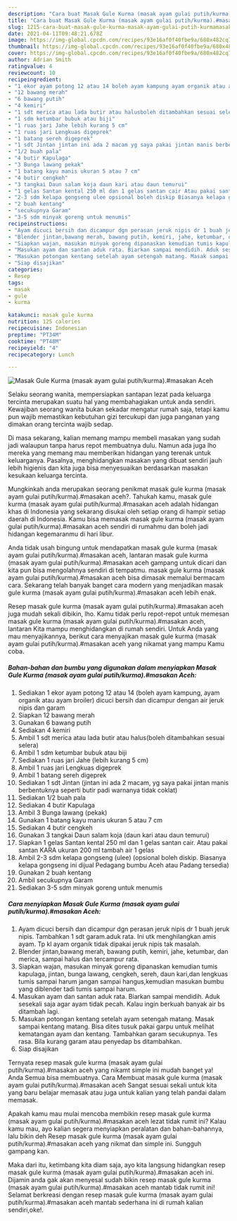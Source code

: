 ```yaml
---
description: "Cara buat Masak Gule Kurma (masak ayam gulai putih/kurma).#masakan Aceh yang enak dan Mudah Dibuat"
title: "Cara buat Masak Gule Kurma (masak ayam gulai putih/kurma).#masakan Aceh yang enak dan Mudah Dibuat"
slug: 1215-cara-buat-masak-gule-kurma-masak-ayam-gulai-putih-kurmamasakan-aceh-yang-enak-dan-mudah-dibuat
date: 2021-04-11T09:48:21.678Z
image: https://img-global.cpcdn.com/recipes/93e16af0f40fbe9a/680x482cq70/masak-gule-kurma-masak-ayam-gulai-putihkurmamasakan-aceh-foto-resep-utama.jpg
thumbnail: https://img-global.cpcdn.com/recipes/93e16af0f40fbe9a/680x482cq70/masak-gule-kurma-masak-ayam-gulai-putihkurmamasakan-aceh-foto-resep-utama.jpg
cover: https://img-global.cpcdn.com/recipes/93e16af0f40fbe9a/680x482cq70/masak-gule-kurma-masak-ayam-gulai-putihkurmamasakan-aceh-foto-resep-utama.jpg
author: Adrian Smith
ratingvalue: 4
reviewcount: 10
recipeingredient:
- "1 ekor ayam potong 12 atau 14 boleh ayam kampung ayam organik atau ayam broiler dicuci bersih dan dicampur dengan air jeruk nipis dan garam"
- "12 bawang merah"
- "6 bawang putih"
- "4 kemiri"
- "1 sdt merica atau lada butir atau halusboleh ditambahkan sesuai selera"
- "1 sdm ketumbar bubuk atau biji"
- "1 ruas jari Jahe lebih kurang 5 cm"
- "1 ruas jari Lengkuas digeprek"
- "1 batang sereh digeprek"
- "1 sdt Jintan jintan ini ada 2 macam yg saya pakai jintan manis berbentuknya seperti butir padi warnanya tidak coklat"
- "1/2 buah pala"
- "4 butir Kapulaga"
- "3 Bunga lawang pekak"
- "1 batang kayu manis ukuran 5 atau 7 cm"
- "4 butir cengkeh"
- "3 tangkai Daun salam koja daun kari atau daun temurui"
- "1 gelas Santan kental 250 ml dan 1 gelas santan cair Atau pakai santan KARA ukuran 200 ml tambah air 1 gelas"
- "2-3 sdm kelapa gongseng ulee opsional boleh diskip Biasanya kelapa gongseng ini dijual Pedagang bumbu Aceh atau Padang tersedia"
- "2 buah kentang"
- "secukupnya Garam"
- "3-5 sdm minyak goreng untuk menumis"
recipeinstructions:
- "Ayam dicuci bersih dan dicampur dgn perasan jeruk nipis dr 1 buah jeruk nipis. Tambahkan 1 sdt garam.aduk rata. Ini utk menghilangkan amis ayam. Tp kl ayam organik tidak dipakai jeruk nipis tak masalah."
- "Blender jintan,bawang merah, bawang putih, kemiri, jahe, ketumbar, dan merica, sampai halus dan tercampur rata."
- "Siapkan wajan, masukan minyak goreng dipanaskan kemudian tumis kapulaga, jintan, bunga lawang, cengkeh, sereh, daun kari,dan lengkuas tumis sampai harum jangan sampai hangus,kemudian masukan bumbu yang diblender tadi tumis sampai harum."
- "Masukan ayam dan santan aduk rata. Biarkan sampai mendidih. Aduk sesekali saja agar ayam tidak pecah. Kalau ingin berkuah banyak air bs ditambah lagi."
- "Masukan potongan kentang setelah ayam setengah matang. Masak sampai kentang matang. Bisa dites tusuk pakai garpu untuk melihat kematangan ayam dan kentang. Tambahkan garam secukupnya. Tes rasa. Bila kurang garam atau penyedap bs ditambahkan."
- "Siap disajikan"
categories:
- Resep
tags:
- masak
- gule
- kurma

katakunci: masak gule kurma 
nutrition: 125 calories
recipecuisine: Indonesian
preptime: "PT34M"
cooktime: "PT48M"
recipeyield: "4"
recipecategory: Lunch

---
```



![Masak Gule Kurma (masak ayam gulai putih/kurma).#masakan Aceh](https://img-global.cpcdn.com/recipes/93e16af0f40fbe9a/680x482cq70/masak-gule-kurma-masak-ayam-gulai-putihkurmamasakan-aceh-foto-resep-utama.jpg)

Selaku seorang wanita, mempersiapkan santapan lezat pada keluarga tercinta merupakan suatu hal yang membahagiakan untuk anda sendiri. Kewajiban seorang  wanita bukan sekadar mengatur rumah saja, tetapi kamu pun wajib memastikan kebutuhan gizi tercukupi dan juga panganan yang dimakan orang tercinta wajib sedap.

Di masa  sekarang, kalian memang mampu membeli masakan yang sudah jadi walaupun tanpa harus repot membuatnya dulu. Namun ada juga lho mereka yang memang mau memberikan hidangan yang terenak untuk keluarganya. Pasalnya, menghidangkan masakan yang dibuat sendiri jauh lebih higienis dan kita juga bisa menyesuaikan berdasarkan masakan kesukaan keluarga tercinta. 



Mungkinkah anda merupakan seorang penikmat masak gule kurma (masak ayam gulai putih/kurma).#masakan aceh?. Tahukah kamu, masak gule kurma (masak ayam gulai putih/kurma).#masakan aceh adalah hidangan khas di Indonesia yang sekarang disukai oleh setiap orang di hampir setiap daerah di Indonesia. Kamu bisa memasak masak gule kurma (masak ayam gulai putih/kurma).#masakan aceh sendiri di rumahmu dan boleh jadi hidangan kegemaranmu di hari libur.

Anda tidak usah bingung untuk mendapatkan masak gule kurma (masak ayam gulai putih/kurma).#masakan aceh, lantaran masak gule kurma (masak ayam gulai putih/kurma).#masakan aceh gampang untuk dicari dan kita pun bisa mengolahnya sendiri di tempatmu. masak gule kurma (masak ayam gulai putih/kurma).#masakan aceh bisa dimasak memalui bermacam cara. Sekarang telah banyak banget cara modern yang menjadikan masak gule kurma (masak ayam gulai putih/kurma).#masakan aceh lebih enak.

Resep masak gule kurma (masak ayam gulai putih/kurma).#masakan aceh juga mudah sekali dibikin, lho. Kamu tidak perlu repot-repot untuk memesan masak gule kurma (masak ayam gulai putih/kurma).#masakan aceh, lantaran Kita mampu menghidangkan di rumah sendiri. Untuk Anda yang mau menyajikannya, berikut cara menyajikan masak gule kurma (masak ayam gulai putih/kurma).#masakan aceh yang nikamat yang mampu Kamu coba.

<!--inarticleads1-->

##### Bahan-bahan dan bumbu yang digunakan dalam menyiapkan Masak Gule Kurma (masak ayam gulai putih/kurma).#masakan Aceh:

1. Sediakan 1 ekor ayam potong 12 atau 14 (boleh ayam kampung, ayam organik atau ayam broiler) dicuci bersih dan dicampur dengan air jeruk nipis dan garam
1. Siapkan 12 bawang merah
1. Gunakan 6 bawang putih
1. Sediakan 4 kemiri
1. Ambil 1 sdt merica atau lada butir atau halus(boleh ditambahkan sesuai selera)
1. Ambil 1 sdm ketumbar bubuk atau biji
1. Sediakan 1 ruas jari Jahe (lebih kurang 5 cm)
1. Ambil 1 ruas jari Lengkuas digeprek
1. Ambil 1 batang sereh digeprek
1. Sediakan 1 sdt Jintan (jintan ini ada 2 macam, yg saya pakai jintan manis berbentuknya seperti butir padi warnanya tidak coklat)
1. Sediakan 1/2 buah pala
1. Sediakan 4 butir Kapulaga
1. Ambil 3 Bunga lawang (pekak)
1. Gunakan 1 batang kayu manis ukuran 5 atau 7 cm
1. Sediakan 4 butir cengkeh
1. Gunakan 3 tangkai Daun salam koja (daun kari atau daun temurui)
1. Siapkan 1 gelas Santan kental 250 ml dan 1 gelas santan cair. Atau pakai santan KARA ukuran 200 ml tambah air 1 gelas
1. Ambil 2-3 sdm kelapa gongseng (ulee) (opsional boleh diskip. Biasanya kelapa gongseng ini dijual Pedagang bumbu Aceh atau Padang tersedia)
1. Gunakan 2 buah kentang
1. Ambil secukupnya Garam
1. Sediakan 3-5 sdm minyak goreng untuk menumis




<!--inarticleads2-->

##### Cara menyiapkan Masak Gule Kurma (masak ayam gulai putih/kurma).#masakan Aceh:

1. Ayam dicuci bersih dan dicampur dgn perasan jeruk nipis dr 1 buah jeruk nipis. Tambahkan 1 sdt garam.aduk rata. Ini utk menghilangkan amis ayam. Tp kl ayam organik tidak dipakai jeruk nipis tak masalah.
1. Blender jintan,bawang merah, bawang putih, kemiri, jahe, ketumbar, dan merica, sampai halus dan tercampur rata.
1. Siapkan wajan, masukan minyak goreng dipanaskan kemudian tumis kapulaga, jintan, bunga lawang, cengkeh, sereh, daun kari,dan lengkuas tumis sampai harum jangan sampai hangus,kemudian masukan bumbu yang diblender tadi tumis sampai harum.
1. Masukan ayam dan santan aduk rata. Biarkan sampai mendidih. Aduk sesekali saja agar ayam tidak pecah. Kalau ingin berkuah banyak air bs ditambah lagi.
1. Masukan potongan kentang setelah ayam setengah matang. Masak sampai kentang matang. Bisa dites tusuk pakai garpu untuk melihat kematangan ayam dan kentang. Tambahkan garam secukupnya. Tes rasa. Bila kurang garam atau penyedap bs ditambahkan.
1. Siap disajikan




Ternyata resep masak gule kurma (masak ayam gulai putih/kurma).#masakan aceh yang nikamt simple ini mudah banget ya! Anda Semua bisa membuatnya. Cara Membuat masak gule kurma (masak ayam gulai putih/kurma).#masakan aceh Sangat sesuai sekali untuk kita yang baru belajar memasak atau juga untuk kalian yang telah pandai dalam memasak.

Apakah kamu mau mulai mencoba membikin resep masak gule kurma (masak ayam gulai putih/kurma).#masakan aceh lezat tidak rumit ini? Kalau kamu mau, ayo kalian segera menyiapkan peralatan dan bahan-bahannya, lalu bikin deh Resep masak gule kurma (masak ayam gulai putih/kurma).#masakan aceh yang nikmat dan simple ini. Sungguh gampang kan. 

Maka dari itu, ketimbang kita diam saja, ayo kita langsung hidangkan resep masak gule kurma (masak ayam gulai putih/kurma).#masakan aceh ini. Dijamin anda gak akan menyesal sudah bikin resep masak gule kurma (masak ayam gulai putih/kurma).#masakan aceh mantab tidak rumit ini! Selamat berkreasi dengan resep masak gule kurma (masak ayam gulai putih/kurma).#masakan aceh mantab sederhana ini di rumah kalian sendiri,oke!.


